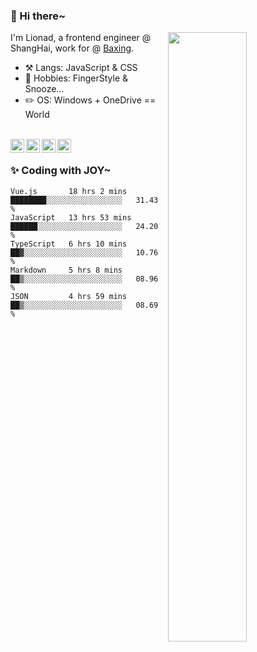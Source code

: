 ### 👋 Hi there~

[<img align="right" width="50%" src="https://github-readme-stats.vercel.app/api?username=Lionad-Morotar&show_icons=true">](https://metrics.lecoq.io/ouuan?template=classic)

I'm Lionad, a frontend engineer @ ShangHai, work for @ [Baxing](https://github.com/baixing).

- ⚒️ Langs: JavaScript & CSS
- 🎨 Hobbies: FingerStyle & Snooze...
- ✏️ OS: Windows + OneDrive == World

<br />

<a href="https://www.lionad.art">
  <img align="left" alt="lionad-art" width="22px" src="https://cdn.jsdelivr.net/npm/simple-icons@3.1.0/icons/wordpress.svg" />
</a>
<a href="#1806234223">
  <img align="left" alt="1806234223" width="22px" src="https://cdn.jsdelivr.net/npm/simple-icons@3.1.0/icons/tencentqq.svg" />
</a>
<a href="https://www.zhihu.com/people/Lionad">
  <img align="left" alt="132yse" width="22px" src="https://cdn.jsdelivr.net/npm/simple-icons@3.1.0/icons/zhihu.svg" />
</a>
<a href="https://github.com/Lionad-Morotar">
  <img align="left" alt="yisar" width="22px" src="https://cdn.jsdelivr.net/npm/simple-icons@3.1.0/icons/github.svg" />
</a>

<br />

### ✨ Coding with JOY~

<!--START_SECTION:waka-->
```text
Vue.js       18 hrs 2 mins   ████████░░░░░░░░░░░░░░░░░   31.43 % 
JavaScript   13 hrs 53 mins  ██████░░░░░░░░░░░░░░░░░░░   24.20 % 
TypeScript   6 hrs 10 mins   ██▓░░░░░░░░░░░░░░░░░░░░░░   10.76 % 
Markdown     5 hrs 8 mins    ██▒░░░░░░░░░░░░░░░░░░░░░░   08.96 % 
JSON         4 hrs 59 mins   ██▒░░░░░░░░░░░░░░░░░░░░░░   08.69 % 
```
<!--END_SECTION:waka-->
